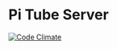 Pi Tube Server
==============
[![Code Climate](https://codeclimate.com/github/brunolarouche/pi-tube-server.png)](https://codeclimate.com/github/brunolarouche/pi-tube-server)